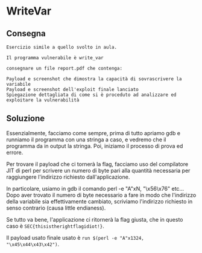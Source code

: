 # WriteVar

## Consegna

```
Esercizio simile a quello svolto in aula.

Il programma vulnerabile è write_var

consegnare un file report.pdf che contenga:

Payload e screenshot che dimostra la capacità di sovrascrivere la variabile
Payload e screenshot dell'exploit finale lanciato
Spiegazione dettagliata di come si è proceduto ad analizzare ed exploitare la vulnerabilità
```

## Soluzione

Essenzialmente, facciamo come sempre, prima di tutto apriamo gdb e runniamo il programma con una stringa a caso, e vedremo che il programma da in output la stringa. 
Poi, iniziamo il processo di prova ed errore. 

Per trovare il payload che ci tornerà la flag, facciamo uso del compilatore JIT di perl per scrivere un numero di byte pari alla quantità necessaria per raggiungere l'indirizzo richiesto dall'applicazione. 

In particolare, usiamo in gdb il comando perl -e "A"xN, "\x56\x76" etc...
Dopo aver trovato il numero di byte necessario a fare in modo che l'indirizzo della variabile sia effettivamente cambiato, scriviamo l'indirizzo richiesto in senso contrario (causa little endianess). 

Se tutto va bene, l'applicazione ci ritornerà la flag giusta, che in questo caso è `SEC{thisistherightflagidiot!}`.

Il payload usato finale usato è `run $(perl -e "A"x1324, "\x45\x44\x43\x42")`.